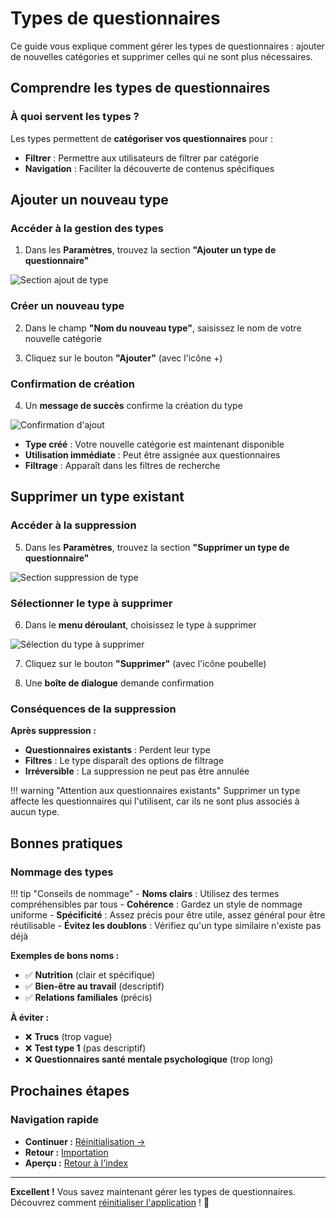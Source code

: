 # Types de questionnaires

Ce guide vous explique comment gérer les types de questionnaires : ajouter de nouvelles catégories et supprimer celles qui ne sont plus nécessaires.

## Comprendre les types de questionnaires

### À quoi servent les types ?

Les types permettent de **catégoriser vos questionnaires** pour :  
- **Filtrer** : Permettre aux utilisateurs de filtrer par catégorie  
- **Navigation** : Faciliter la découverte de contenus spécifiques  

## Ajouter un nouveau type

### Accéder à la gestion des types

1. Dans les **Paramètres**, trouvez la section **"Ajouter un type de questionnaire"**

<img src="screeshots/configuration/08-add-type-section.png" alt="Section ajout de type" class="large">

### Créer un nouveau type

2. Dans le champ **"Nom du nouveau type"**, saisissez le nom de votre nouvelle catégorie

3. Cliquez sur le bouton **"Ajouter"** (avec l'icône +)

### Confirmation de création

4. Un **message de succès** confirme la création du type

<img src="screeshots/configuration/09-type-added-success.png" alt="Confirmation d'ajout" class="medium">

- **Type créé** : Votre nouvelle catégorie est maintenant disponible
- **Utilisation immédiate** : Peut être assignée aux questionnaires
- **Filtrage** : Apparaît dans les filtres de recherche

## Supprimer un type existant

### Accéder à la suppression

5. Dans les **Paramètres**, trouvez la section **"Supprimer un type de questionnaire"**

<img src="screeshots/configuration/10-delete-type-section.png" alt="Section suppression de type" class="large">

### Sélectionner le type à supprimer

6. Dans le **menu déroulant**, choisissez le type à supprimer

<img src="screeshots/configuration/11-select-type-delete.png" alt="Sélection du type à supprimer" class="medium">

7. Cliquez sur le bouton **"Supprimer"** (avec l'icône poubelle)

8. Une **boîte de dialogue** demande confirmation

### Conséquences de la suppression

**Après suppression :**  
- **Questionnaires existants** : Perdent leur type  
- **Filtres** : Le type disparaît des options de filtrage  
- **Irréversible** : La suppression ne peut pas être annulée  

!!! warning "Attention aux questionnaires existants"
    Supprimer un type affecte les questionnaires qui l'utilisent, car ils ne sont plus associés à aucun type.

## Bonnes pratiques

### Nommage des types

!!! tip "Conseils de nommage"
    - **Noms clairs** : Utilisez des termes compréhensibles par tous
    - **Cohérence** : Gardez un style de nommage uniforme
    - **Spécificité** : Assez précis pour être utile, assez général pour être réutilisable
    - **Évitez les doublons** : Vérifiez qu'un type similaire n'existe pas déjà

**Exemples de bons noms :**  
- ✅ **Nutrition** (clair et spécifique)  
- ✅ **Bien-être au travail** (descriptif)  
- ✅ **Relations familiales** (précis)  

**À éviter :**  
- ❌ **Trucs** (trop vague)  
- ❌ **Test type 1** (pas descriptif)  
- ❌ **Questionnaires santé mentale psychologique** (trop long)  

## Prochaines étapes

### Navigation rapide

- **Continuer :** [Réinitialisation →](03-reinitialisation.md)
- **Retour :** [Importation](01-import.md)
- **Aperçu :** [Retour à l'index](index.md)

---

**Excellent !** Vous savez maintenant gérer les types de questionnaires. Découvrez comment [réinitialiser l'application](03-reinitialisation.md) ! 📁